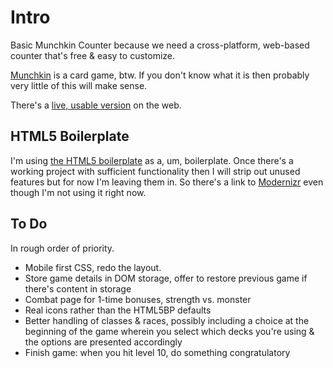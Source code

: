 # Intro

Basic Munchkin Counter because we need a cross-platform, web-based counter that's free & easy to customize.

[Munchkin](http://www.worldofmunchkin.com/game/) is a card game, btw. If you don't know what it is then probably very little of this will make sense.

There's a [live, usable version](http://bit.ly/munch-count) on the web.

## HTML5 Boilerplate

I'm using [the HTML5 boilerplate](http://html5boilerplate.com/) as a, um, boilerplate. Once there's a working project with sufficient functionality then I will strip out unused features but for now I'm leaving them in. So there's a link to [Modernizr](http://www.modernizr.com/) even though I'm not using it right now.

## To Do

In rough order of priority.

- Mobile first CSS, redo the layout.
- Store game details in DOM storage, offer to restore previous game if there's content in storage
- Combat page for 1-time bonuses, strength vs. monster
- Real icons rather than the HTML5BP defaults
- Better handling of classes & races, possibly including a choice at the beginning of the game wherein you select which decks you're using & the options are presented accordingly
- Finish game: when you hit level 10, do something congratulatory